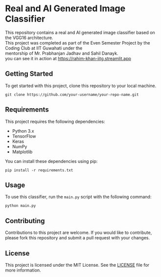 # Real and AI Generated Image Classifier

This repository contains a real and AI generated image classifier based on the VGG16 architecture.\
 This project was completed as part of the Even Semester Project by the Coding Club at IIT Guwahati under the \
mentorship of Mr. Prabhanjan Jadhav and Sahil Danayk.\
you can see it in action at https://rahim-khan-iitg.streamlit.app

## Getting Started

To get started with this project, clone this repository to your local machine.

```
git clone https://github.com/your-username/your-repo-name.git
```

## Requirements

This project requires the following dependencies:

- Python 3.x
- TensorFlow
- Keras
- NumPy
- Matplotlib

You can install these dependencies using pip:

```
pip install -r requirements.txt
```

## Usage

To use this classifier, run the `main.py` script with the following command:

```
python main.py
```

## Contributing

Contributions to this project are welcome. If you would like to contribute, please fork this repository and submit a pull request with your changes.

## License

This project is licensed under the MIT License. See the [LICENSE](LICENSE) file for more information.
